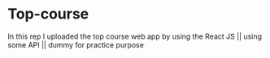 # Top-course
In this rep I uploaded the top course web app  by using the React JS || using some API || dummy for practice purpose
